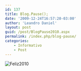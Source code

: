 ```yaml
---
id: 137
title: Blog.Pause();
date: '2009-12-24T16:57:20-03:00'
author: 'Leandro Daniel'
layout: post
guid: /post/BlogPause2010.aspx
permalink: /index.php/blog-pause/
categories:
    - Informativo
    - Post
---
```


![Feliz2010](http://leandrodaniel.com/pics/WindowsLiveWriter/Blog.Pause/43775639/Feliz2010.gif "Feliz2010")